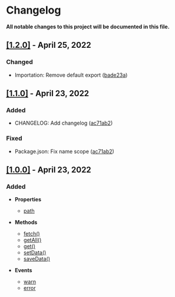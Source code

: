 # Changelog

**All notable changes to this project will be documented in this file.**

## [[1.2.0]](https://github.com/Sheweny/framework/compare/v1.1.0...1.2.0) - April 25, 2022

### Changed

- Importation: Remove default export ([bade23a](https://github.com/Smaug6739/Sidonie/commit/bade23ab460c25e9d6bc0f23e451620a0a7335b8))

## [[1.1.0]](https://github.com/Sheweny/framework/compare/v1.0.0...1.1.0) - April 23, 2022

### Added

- CHANGELOG: Add changelog ([ac71ab2](https://github.com/Smaug6739/Sidonie/commit/ac71ab2ca6831fddf9b1b05d4520b5d95b828bad))

### Fixed

- Package.json: Fix name scope ([ac71ab2](https://github.com/Smaug6739/Sidonie/commit/ac71ab2ca6831fddf9b1b05d4520b5d95b828bad))

## [[1.0.0]](https://github.com/Sheweny/framework/compare/v0.0.0...1.0.0) - April 23, 2022

### Added

- **Properties**

  - [path](./README.md#path)

- **Methods**

  - [fetch()](./README.md#async-fetch)
  - [getAll()](./README.md#async-getall)
  - [get()](./README.md#async-get)
  - [setData()](./README.md#async-setdata)
  - [saveData()](./README.md#async-savedata)

- **Events**

  - [warn](./README.md#warn)
  - [error](./README.md#error)
